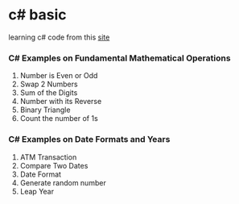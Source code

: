 # c# basic
learning c# code from this [site](http://www.sanfoundry.com/csharp-programming-examples/)

### C# Examples on Fundamental Mathematical Operations
1. Number is Even or Odd
2. Swap 2 Numbers
3. Sum of the Digits
4. Number with its Reverse
5. Binary Triangle
6. Count the number of 1s

### C# Examples on Date Formats and Years
1. ATM Transaction
2. Compare Two Dates
3. Date Format
4. Generate random number
5. Leap Year
